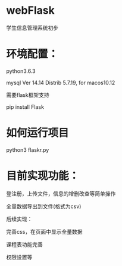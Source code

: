 # webFlask
学生信息管理系统初步

# 环境配置：
python3.6.3

mysql  Ver 14.14 Distrib 5.7.19, for macos10.12

需要flask框架支持

pip install Flask

# 如何运行项目
python3 flaskr.py

# 目前实现功能：

登注册，上传文件，信息的增删改查等简单操作

全量数据导出到文件(格式为csv)

后续实现：

完善css，在页面中显示全量数据

课程表功能完善

权限设置等



